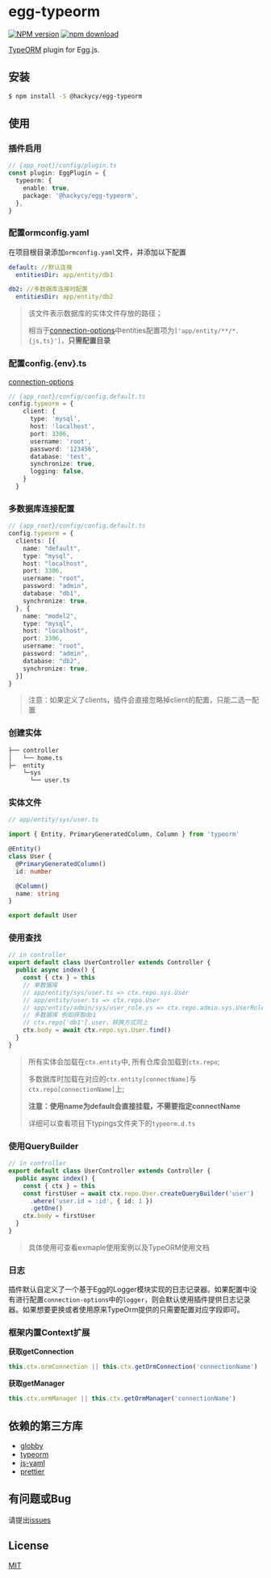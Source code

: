 # egg-typeorm

[![NPM version][npm-image]][npm-url]
[![npm download][download-image]][download-url]

[npm-image]: https://img.shields.io/npm/v/@hackycy/egg-typeorm.svg?style=flat-square
[npm-url]: https://npmjs.org/package/@hackycy/egg-typeorm
[download-image]: https://img.shields.io/npm/dm/@hackycy/egg-typeorm.svg?style=flat-square
[download-url]: https://npmjs.org/package/@hackycy/egg-typeorm

[TypeORM](https://typeorm.io/#/) plugin for Egg.js.

## 安装

```bash
$ npm install -S @hackycy/egg-typeorm
```

## 使用

### 插件启用

```ts
// {app_root}/config/plugin.ts
const plugin: EggPlugin = {
  typeorm: {
    enable: true,
    package: '@hackycy/egg-typeorm',
  },
}
```

### 配置ormconfig.yaml

在项目根目录添加`ormconfig.yaml`文件，并添加以下配置

``` yaml
default: //默认连接
  entitiesDir: app/entity/db1

db2: //多数据库连接时配置
  entitiesDir: app/entity/db2
```

>  该文件表示数据库的实体文件存放的路径；
>
> 相当于[connection-options](https://typeorm.io/#/connection-options)中entities配置项为`['app/entity/**/*.{js,ts}']`，**只需配置目录**

### 配置config.{env}.ts

[connection-options](https://typeorm.io/#/connection-options)

```ts
// {app_root}/config/config.default.ts
config.typeorm = {
    client: {
      type: 'mysql',
      host: 'localhost',
      port: 3306,
      username: 'root',
      password: '123456',
      database: 'test',
      synchronize: true,
      logging: false,
    }
  }
```

### 多数据库连接配置

```ts
// {app_root}/config/config.default.ts
config.typeorm = {
  clients: [{
    name: "default",
    type: "mysql",
    host: "localhost",
    port: 3306,
    username: "root",
    password: "admin",
    database: "db1",
    synchronize: true,
  }, {
    name: "model2",
    type: "mysql",
    host: "localhost",
    port: 3306,
    username: "root",
    password: "admin",
    database: "db2",
    synchronize: true,
  }]
}
```

> 注意：如果定义了clients，插件会直接忽略掉client的配置，只能二选一配置

### 创建实体

```bash
├── controller
│   └── home.ts
├─  entity
    └─sys
      └── user.ts
```

### 实体文件

```ts
// app/entity/sys/user.ts

import { Entity, PrimaryGeneratedColumn, Column } from 'typeorm'

@Entity()
class User {
  @PrimaryGeneratedColumn()
  id: number

  @Column()
  name: string
}

export default User
```

### 使用查找

```ts
// in controller
export default class UserController extends Controller {
  public async index() {
    const { ctx } = this
    // 单数据库
    // app/entity/sys/user.ts => ctx.repo.sys.User
    // app/entity/user.ts => ctx.repo.User
    // app/entity/admin/sys/user_role.ys => ctx.repo.admin.sys.UserRole
    // 多数据库 例如获取db1
    // ctx.repo['db1'].user，转换方式同上
    ctx.body = await ctx.repo.sys.User.find()
  }
}
```

> 所有实体会加载在`ctx.entity`中, 所有仓库会加载到`ctx.repo`; 
>
> 多数据库时加载在对应的`ctx.entity[connectName]`与`ctx.repo[connectionName]`上; 
>
> **注意：使用name为default会直接挂载，不需要指定connectName**
>
> 详细可以查看项目下typings文件夹下的`typeorm.d.ts`

### 使用QueryBuilder

```ts
// in controller
export default class UserController extends Controller {
  public async index() {
    const { ctx } = this
    const firstUser = await ctx.repo.User.createQueryBuilder('user')
      .where('user.id = :id', { id: 1 })
      .getOne()
    ctx.body = firstUser
  }
}
```

> 具体使用可查看exmaple使用案例以及TypeORM使用文档

### 日志

插件默认自定义了一个基于Egg的Logger模块实现的日志记录器。如果配置中没有进行配置`connection-options`中的`logger`，则会默认使用插件提供日志记录器。如果想要更换或者使用原来TypeOrm提供的只需要配置对应字段即可。

### 框架内置Context扩展

**获取getConnection**

``` typescript
this.ctx.ormConnection || this.ctx.getOrmConnection('connectionName')
```

**获取getManager**

```typescript
this.ctx.ormManager || this.ctx.getOrmManager('connectionName')
```

## 依赖的第三方库

- [globby](https://www.npmjs.com/package/globby)
- [typeorm](https://typeorm.io/#/)
- [js-yaml](https://www.npmjs.com/package/js-yaml)
- [prettier](https://github.com/prettier/prettier)

## 有问题或Bug

请提出[issues](https://github.com/hackycy/egg-typeorm/issues)

## License

[MIT](LICENSE)
